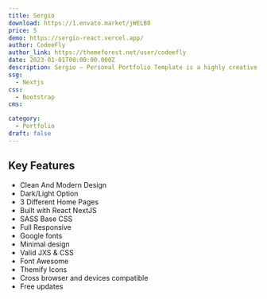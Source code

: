 ```yaml
---
title: Sergio
download: https://1.envato.market/jWELB0
price: 5
demo: https://sergio-react.vercel.app/
author: CodeeFly
author_link: https://themeforest.net/user/codeefly
date: 2023-01-01T00:00:00.000Z
description: Sergio – Personal Portfolio Template is a highly creative, modern, visually stunning and Bootstrap 4 React NextJS responsive portfolio template
ssg:
  - Nextjs
css:
  - Bootstrap
cms:

category:
  - Portfolio
draft: false
---
```


## Key Features

- Clean And Modern Design
- Dark/Light Option
- 3 Different Home Pages
- Built with React NextJS
- SASS Base CSS
- Full Responsive
- Google fonts
- Minimal design
- Valid JXS & CSS
- Font Awesome
- Themify Icons
- Cross browser and devices compatible
- Free updates
